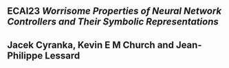 ## ECAI23 _Worrisome Properties of Neural Network Controllers and Their Symbolic Representations_
## Jacek Cyranka, Kevin E M Church and Jean-Philippe Lessard

